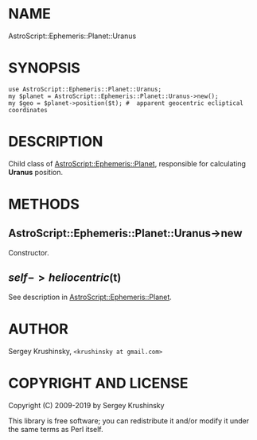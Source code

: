 # NAME

AstroScript::Ephemeris::Planet::Uranus

# SYNOPSIS

    use AstroScript::Ephemeris::Planet::Uranus;
    my $planet = AstroScript::Ephemeris::Planet::Uranus->new();
    my $geo = $planet->position($t); #  apparent geocentric ecliptical coordinates

# DESCRIPTION

Child class of [AstroScript::Ephemeris::Planet](https:/github.com/skrushinsky/astroscript/docs/AstroScript/Ephemeris/Planet.md), responsible for calculating
**Uranus** position.

# METHODS

## AstroScript::Ephemeris::Planet::Uranus->new

Constructor.

## $self->heliocentric($t)

See description in [AstroScript::Ephemeris::Planet](https:/github.com/skrushinsky/astroscript/docs/AstroScript/Ephemeris/Planet.md).

# AUTHOR

Sergey Krushinsky, `<krushinsky at gmail.com>`

# COPYRIGHT AND LICENSE

Copyright (C) 2009-2019 by Sergey Krushinsky

This library is free software; you can redistribute it and/or modify
it under the same terms as Perl itself.